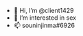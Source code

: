 - 👋 Hi, I’m @client1429
- 👀 I’m interested in sex
- 📫 souninjinma#6926

<!---
client1429/client1429 is a ✨ special ✨ repository because its `README.md` (this file) appears on your GitHub profile.
You can click the Preview link to take a look at your changes.
--->
